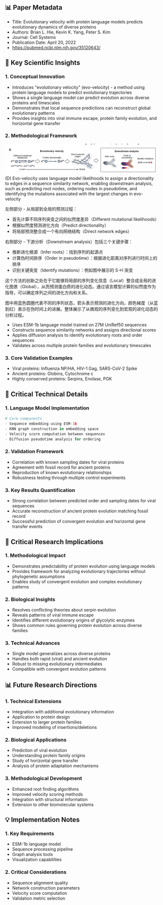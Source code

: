 ## 📊 Paper Metadata
- Title: Evolutionary velocity with protein language models predicts evolutionary dynamics of diverse proteins
- Authors: Brian L. Hie, Kevin K. Yang, Peter S. Kim
- Journal: Cell Systems
- Publication Date: April 20, 2022
- https://pubmed.ncbi.nlm.nih.gov/35120643/ 

## 🔄 Key Scientific Insights
### 1. Conceptual Innovation
- Introduces "evolutionary velocity" (evo-velocity) - a method using protein language models to predict evolutionary trajectories
- Shows a single language model can predict evolution across diverse proteins and timescales
- Demonstrates that local sequence predictions can reconstruct global evolutionary patterns
- Provides insights into viral immune escape, protein family evolution, and horizontal gene transfer

### 2. Methodological Framework

![Evo-velocity](../../../paper-figures/Evo-velocity.png)
(D) Evo-velocity uses language model likelihoods to assign a directionality to edges in a sequence similarity network, enabling downstream analysis, such as
predicting root nodes, ordering nodes in pseudotime, and identifying the mutations associated with the largest changes in evo-velocity

左侧部分 - 从局部到全局的预测过程：

- 首先计算不同序列突变之间的似然度差异（Different mutational likelihoods）
- 根据似然度预测进化方向（Predict directionality）
- 将局部预测整合成一个有向网络结构（Direct network edges）

右侧部分 - 下游分析（Downstream analysis）包括三个关键步骤：

- 推断进化根源（Infer roots）：找到序列的起源点
- 计算伪时间排序（Order in pseudotime）：根据进化距离对序列进行时间上的排序
- 识别关键突变（Identify mutations）：例如图中展示的 S→I 突变

这个方法的创新之处在于它能够将局部的序列变化信息（Local）整合成全局的进化图景（Global），从而预测蛋白质的进化动态。通过语言模型计算的似然度作为指导，可以确定序列之间的进化方向和关系。

图中用蓝色圆圈代表不同的序列状态，箭头表示预测的进化方向，颜色梯度（从蓝到红）表示在伪时间上的进展。整体展示了从微观的序列变化到宏观的进化动态的分析过程。


- Uses ESM-1b language model trained on 27M UniRef50 sequences
- Constructs sequence similarity networks and assigns directional scores
- Applies diffusion analysis to identify evolutionary roots and order sequences
- Validates across multiple protein families and evolutionary timescales

### 3. Core Validation Examples
- Viral proteins: Influenza NP/HA, HIV-1 Gag, SARS-CoV-2 Spike
- Ancient proteins: Globins, Cytochrome c
- Highly conserved proteins: Serpins, Enolase, PGK

## 🔬 Critical Technical Details
### 1. Language Model Implementation
```python
# Core components
- Sequence embedding using ESM-1b
- KNN graph construction in embedding space
- Velocity score computation between sequences
- Diffusion pseudotime analysis for ordering
```

### 2. Validation Framework
- Correlation with known sampling dates for viral proteins
- Agreement with fossil record for ancient proteins
- Reproduction of known evolutionary relationships
- Robustness testing through multiple control experiments

### 3. Key Results Quantification
- Strong correlation between predicted order and sampling dates for viral sequences
- Accurate reconstruction of ancient protein evolution matching fossil record
- Successful prediction of convergent evolution and horizontal gene transfer events

## 💭 Critical Research Implications
### 1. Methodological Impact
- Demonstrates predictability of protein evolution using language models
- Provides framework for analyzing evolutionary trajectories without phylogenetic assumptions
- Enables study of convergent evolution and complex evolutionary patterns

### 2. Biological Insights
- Resolves conflicting theories about serpin evolution
- Reveals patterns of viral immune escape
- Identifies different evolutionary origins of glycolytic enzymes
- Shows common rules governing protein evolution across diverse families

### 3. Technical Advances
- Single model generalizes across diverse proteins
- Handles both rapid (viral) and ancient evolution
- Robust to missing evolutionary intermediates
- Compatible with convergent evolution patterns

## 📊 Future Research Directions
### 1. Technical Extensions
- Integration with additional evolutionary information
- Application to protein design
- Extension to larger protein families
- Improved modeling of insertions/deletions

### 2. Biological Applications
- Prediction of viral evolution
- Understanding protein family origins
- Study of horizontal gene transfer
- Analysis of protein adaptation mechanisms

### 3. Methodological Development
- Enhanced root finding algorithms
- Improved velocity scoring methods
- Integration with structural information
- Extension to other biomolecular systems

## 💡 Implementation Notes
### 1. Key Requirements
- ESM-1b language model
- Sequence processing pipeline
- Graph analysis tools
- Visualization capabilities

### 2. Critical Considerations
- Sequence alignment quality
- Network construction parameters
- Velocity score computation
- Validation metric selection

